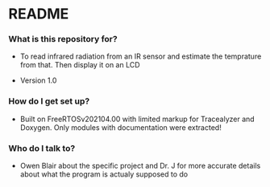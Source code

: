 # README
### What is this repository for? ###

* To read infrared radiation from an IR sensor and estimate the temprature from that. Then display it on an LCD

* Version 1.0


### How do I get set up? ###

* Built on FreeRTOSv202104.00 with limited markup for Tracealyzer and Doxygen. Only modules with documentation were extracted!



### Who do I talk to? ###

* Owen Blair about the specific project and Dr. J for more accurate details about what the program is actualy supposed to do